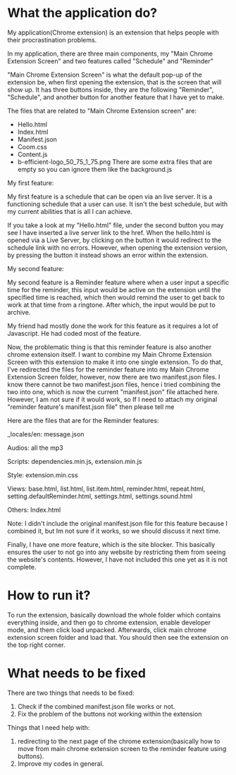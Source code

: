 What the application do?
=======================

My application(Chrome extension) is an extension that helps people with their procrastination problems. 

In my application, there are three main components, my "Main Chrome Extension Screen" and two features called "Schedule" and "Reminder" 

"Main Chrome Extension Screen" is what the default pop-up of the extension be, when first opening the extension, that is the screen that will show up. It has three buttons inside, they are the following "Reminder", "Schedule", and another button for another feature that I have yet to make. 

The files that are related to "Main Chrome Extension screen" are: 
- Hello.html 
- Index.html 
- Manifest.json 
- Coom.css
- Content.js 
- b-efficient-logo_50_75_1_75.png
There are some extra files that are empty so you can ignore them like the background.js 

My first feature: 

My first feature is a schedule that can be open via an live server. It is a functioning schedule that a user can use. It isn't the best schedule, but with my current abilities that is all I can achieve. 

If you take a look at my "Hello.html" file, under the second button you may see I have inserted a live server link to the href. When the hello.html is opened via a Live Server, by clicking on the button it would redirect to the schedule link with no errors. However, when opening the extension version, by pressing the button it instead shows an error within the extension. 

My second feature: 

My second feature is a Reminder feature where when a user input a specific time for the reminder, this input would be active on the extension until the specified time is reached, which then would remind the user to get back to work at that time from a ringtone. After which, the input would be put to archive. 

My friend had mostly done the work for this feature as it requires a lot of Javascript. He had coded most of the feature. 

Now, the problematic thing is that this reminder feature is also another chrome extension itself. I want to combine my Main Chrome Extension Screen with this extension to make it into one single extension. To do that, I've redirected the files for the reminder feature into my Main Chrome Extension Screen folder, however, now there are two manifest.json files. I know there cannot be two manifest.json files, hence i tried combining the two into one, which is now the current "manifest.json" file attached here. However, I am not sure if it would work, so If I need to attach my original "reminder feature's manifest.json file" then please tell me

Here are the files that are for the Reminder features: 

_locales/en: message.json

Audios: all the mp3 

Scripts: dependencies.min.js, extension.min.js

Style: extension.min.css

Views: base.html, list.html, list.item.html, reminder.html, repeat.html, setting.defaultReminder.html, settings.html, settings.sound.html

Others: Index.html 

Note: I didn't include the original manifest.json file for this feature because I combined it, but Im not sure if it works, so we should discuss it next time. 

Finally, I have one more feature, which is the site blocker. This basically ensures the user to not go into any website by restricting them from seeing the website's contents. However, I have not included this one yet as it is not complete. 


How to run it?
=======================

To run the extension, basically download the whole folder which contains everything inside, and then go to chrome extension, enable developer mode, and them click load unpacked. Afterwards, click main chrome extension screen folder and load that. You should then see the extension on the top right corner. 

What needs to be fixed
=======================

There are two things that needs to be fixed: 

1. Check if the combined manifest.json file works or not. 
2. Fix the problem of the buttons not working within the extension 

Things that I need help with: 
1. redirecting to the next page of the chrome extension(basically how to move from main chrome extension screen to the reminder feature using buttons).
2. Improve my codes in general.  



